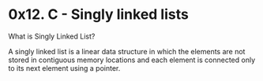 # 0x12. C - Singly linked lists


What is Singly Linked List?

A singly linked list is a linear data structure in which the elements are not stored in contiguous memory locations and each element is connected only to its next element using a pointer.
